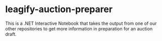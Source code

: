 # leagify-auction-preparer


This is a .NET Interactive Notebook that takes the output from one of our other repositories to get more information in preparation for an auction draft.

